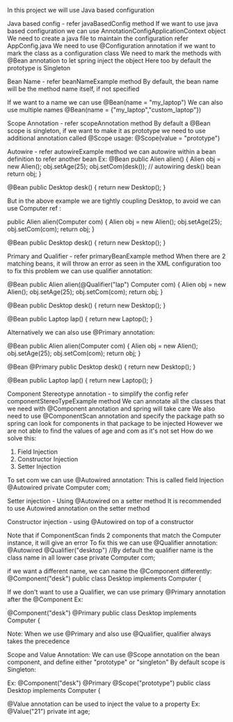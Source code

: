 In this project we will use Java based configuration


Java based config - refer javaBasedConfig method
If we want to use java based configuration we can use
AnnotationConfigApplicationContext object
We need to create a java file to maintain the configuration
refer AppConfig.java
We need to use @Configuration annotation if we want to mark the class as a configuration class
We need to mark the methods with @Bean annotation to let spring inject the object
Here too by default the prototype is Singleton

Bean Name - refer beanNameExample method
By default, the bean name will be the method name itself, if not specified

If we want to a name we can use @Bean(name = "my_laptop")
We can also use multiple names @Bean(name = {"my_laptop","custom_laptop"})


Scope Annotation - refer scopeAnnotation method
By default a @Bean scope is singleton, if we want to make it as prototype
we need to use additional annotation called @Scope
usage: @Scope(value = "prototype")


Autowire - refer autowireExample method
we can autowire within a bean definition to refer another bean
Ex:
@Bean
public Alien alien() {
Alien obj = new Alien();
obj.setAge(25);
obj.setCom(desk()); // autowiring desk() bean
return obj;
}

@Bean
public Desktop desk() {
return new Desktop();
}

But in the above example we are tightly coupling Desktop, to avoid we can use Computer ref :

public Alien alien(Computer com) {
Alien obj = new Alien();
obj.setAge(25);
obj.setCom(com);
return obj;
}

@Bean
public Desktop desk() {
return new Desktop();
}




Primary and Qualifier - refer primaryBeanExample method
When there are 2 matching beans, it will throw an error as seen in the XML configuration too
to fix this problem we can use qualifier annotation:

@Bean
public Alien alien(@Qualifier("lap") Computer com) {
Alien obj = new Alien();
obj.setAge(25);
obj.setCom(com);
return obj;
}

@Bean
public Desktop desk() {
return new Desktop();
}

@Bean
public Laptop lap() {
return new Laptop();
}

Alternatively we can also use @Primary annotation:

@Bean
public Alien alien(Computer com) {
Alien obj = new Alien();
obj.setAge(25);
obj.setCom(com);
return obj;
}

@Bean
@Primary
public Desktop desk() {
return new Desktop();
}

@Bean
public Laptop lap() {
return new Laptop();
}



Component Stereotype annotation - to simplify the config
refer componentStereoTypeExample method
We can annotate all the classes that we need with @Component annotation and spring will take care
We also need to use @ComponentScan annotation and specify the package path so spring can look
for components in that package to be injected
However we are not able to find the values of age and com as it's not set
How do we solve this:
1. Field Injection
2. Constructor Injection
3. Setter Injection

To set com we can use @Autowired annotation:
This is called field Injection
@Autowired
private Computer com;

Setter injection - Using @Autowired on a setter method
It is recommended to use Autowired annotation on the setter method

Constructor injection - using @Autowired on top of a constructor

Note that if ComponentScan finds 2 components that match the Computer instance, it will 
give an error
To fix this we can use @Qualifier annotation:
@Autowired
@Qualifier("desktop") //By default the qualifier name is the class name in all lower case
private Computer com;

if we want a different name, we can name the @Component differently:
@Component("desk")
public class Desktop implements Computer {

If we don't want to use a Qualifier, we can use primary @Primary annotation after the @Component
Ex:

@Component("desk")
@Primary
public class Desktop implements Computer {

Note: When we use @Primary and also use @Qualifier, qualifier always takes the precedence



Scope and Value Annotation:
We can use @Scope annotation on the bean component, and define either "prototype" or "singleton"
By default scope is Singleton:

Ex:
@Component("desk")
@Primary
@Scope("prototype")
public class Desktop implements Computer {

@Value annotation can be used to inject the value to a property
Ex:
@Value("21")
private int age;
